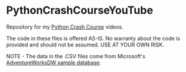 # PythonCrashCourseYouTube
Repository for my [Python Crash Course](https://youtube.com/@DaveOnData) videos.

The code in these files is offered AS-IS. No warranty about the code is provided and should not be assumed. USE AT YOUR OWN RISK.

NOTE - The data in the .CSV files come from Microsoft's [AdventureWorksDW sample database](https://learn.microsoft.com/en-us/sql/samples/adventureworks-install-configure).
